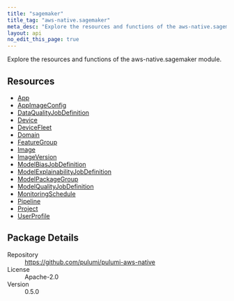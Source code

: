 ```yaml
---
title: "sagemaker"
title_tag: "aws-native.sagemaker"
meta_desc: "Explore the resources and functions of the aws-native.sagemaker module."
layout: api
no_edit_this_page: true
---
```


<!-- WARNING: this file was generated by Pulumi Docs Generator. -->
<!-- Do not edit by hand unless you're certain you know what you are doing! -->

Explore the resources and functions of the aws-native.sagemaker module.

<h2 id="resources">Resources</h2>
<ul class="api">
    <li><a href="app" title="App"><span class="api-symbol api-symbol--resource"></span>App</a></li>
    <li><a href="appimageconfig" title="AppImageConfig"><span class="api-symbol api-symbol--resource"></span>AppImageConfig</a></li>
    <li><a href="dataqualityjobdefinition" title="DataQualityJobDefinition"><span class="api-symbol api-symbol--resource"></span>DataQualityJobDefinition</a></li>
    <li><a href="device" title="Device"><span class="api-symbol api-symbol--resource"></span>Device</a></li>
    <li><a href="devicefleet" title="DeviceFleet"><span class="api-symbol api-symbol--resource"></span>DeviceFleet</a></li>
    <li><a href="domain" title="Domain"><span class="api-symbol api-symbol--resource"></span>Domain</a></li>
    <li><a href="featuregroup" title="FeatureGroup"><span class="api-symbol api-symbol--resource"></span>FeatureGroup</a></li>
    <li><a href="image" title="Image"><span class="api-symbol api-symbol--resource"></span>Image</a></li>
    <li><a href="imageversion" title="ImageVersion"><span class="api-symbol api-symbol--resource"></span>ImageVersion</a></li>
    <li><a href="modelbiasjobdefinition" title="ModelBiasJobDefinition"><span class="api-symbol api-symbol--resource"></span>ModelBiasJobDefinition</a></li>
    <li><a href="modelexplainabilityjobdefinition" title="ModelExplainabilityJobDefinition"><span class="api-symbol api-symbol--resource"></span>ModelExplainabilityJobDefinition</a></li>
    <li><a href="modelpackagegroup" title="ModelPackageGroup"><span class="api-symbol api-symbol--resource"></span>ModelPackageGroup</a></li>
    <li><a href="modelqualityjobdefinition" title="ModelQualityJobDefinition"><span class="api-symbol api-symbol--resource"></span>ModelQualityJobDefinition</a></li>
    <li><a href="monitoringschedule" title="MonitoringSchedule"><span class="api-symbol api-symbol--resource"></span>MonitoringSchedule</a></li>
    <li><a href="pipeline" title="Pipeline"><span class="api-symbol api-symbol--resource"></span>Pipeline</a></li>
    <li><a href="project" title="Project"><span class="api-symbol api-symbol--resource"></span>Project</a></li>
    <li><a href="userprofile" title="UserProfile"><span class="api-symbol api-symbol--resource"></span>UserProfile</a></li>
</ul>

<h2 id="package-details">Package Details</h2>
<dl class="package-details">
	<dt>Repository</dt>
	<dd><a href="https://github.com/pulumi/pulumi-aws-native">https://github.com/pulumi/pulumi-aws-native</a></dd>
	<dt>License</dt>
	<dd>Apache-2.0</dd>
	<dt>Version</dt>
	<dd>0.5.0</dd>
</dl>

